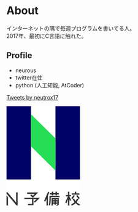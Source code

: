 # About

インターネットの隅で毎週プログラムを書いてる人。  
2017年、最初にC言語に触れた。

## Profile
- neurous
- twitter在住
- python (人工知能, AtCoder)

<a class="twitter-timeline" data-width="400" data-height="600" href="https://twitter.com/neutrox17?ref_src=twsrc%5Etfw">Tweets by neutrox17</a> <script async src="https://platform.twitter.com/widgets.js" charset="utf-8"></script>

![埋め込み画像](538b7560-private.png)
